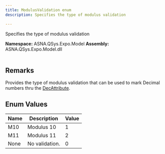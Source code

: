 ```yaml
---
title: ModulusValidation enum
description: Specifies the type of modulus validation

---
```


Specifies the type of modulus validation

**Namespace:** ASNA.QSys.Expo.Model
**Assembly:** ASNA.QSys.Expo.Model.dll
<br>
<br>

## Remarks

Provides the type of modulus validation that can be used to mark  Decimal numbers thru the [DecAttribute](/reference/expo/qsys-expo-model/dec-attribute.html).


## Enum Values

| Name | Description | Value
| --- | --- | --- 
| M10 | Modulus 10 | 1 |
| M11 | Modulus 11 | 2 |
| None | No validation. | 0 |
